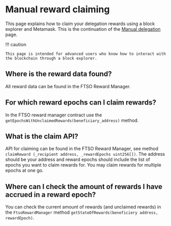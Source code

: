 # Manual reward claiming

This page explains how to claim your delegation rewards using a block explorer and Metamask. This is the continuation of the [Manual delegation](manual-delegation.md) page.

!!! caution

    This page is intended for advanced users who know how to interact with the blockchain through a block explorer.

## Where is the reward data found?

All reward data can be found in the FTSO Reward Manager.

## For which reward epochs can I claim rewards?

In the FTSO reward manager contract use the `getEpochsWithUnclaimedRewards(beneficiary_address)` method.

## What is the claim API?

API for claiming can be found in the FTSO Reward Manager, see method `claimReward (_recipient address, _rewardEpochs uint256[])`.
The address should be your address and reward epochs should include the list of epochs you want to claim rewards for.
You may claim rewards for multiple epochs at one go.

## Where can I check the amount of rewards I have accrued in a reward epoch?

You can check the current amount of rewards (and unclaimed rewards) in the `FtsoRewardManager` method `getStateOfRewards(beneficiery address, rewardEpoch)`.
